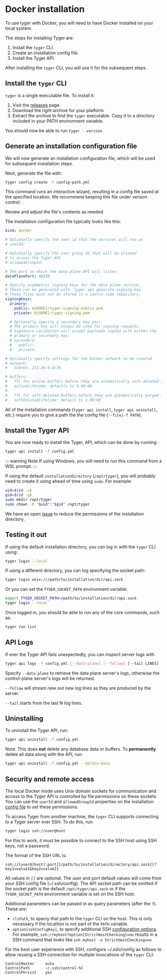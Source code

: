 # Docker installation

 To use tyger with Docker, you will need to have Docker installed on your local system.

 The steps for installing Tyger are:

1. Install the `tyger` CLI.
2. Create an installation config file.
5. Install the Tyger API.

After installing the `tyger` CLI, you will use it for the subsequent steps.

## Install the `tyger` CLI

`tyger` is a single executable file. To install it:

1. Visit the [releases](https://github.com/microsoft/tyger/releases) page.
2. Download the right archive for your platform.
3. Extract the archive to find the `tyger` executable. Copy it to a directory
   included in your PATH environment variable.

You should now be able to run `tyger --version`.

## Generate an installation configuration file

We will now generate an installation configuration file, which will be used for
subsequent installation steps.

Next, generate the file with:

```bash
tyger config create -f config-path.yml
```

This command runs an interactive wizard, resulting in a config file saved at the
specified location. We recommend keeping this file under version control.

Review and adjust the file's contents as needed.

The installation configuration file typically looks like this:

```yaml
kind: docker

# Optionally specify the user id that the services will run as
# userId:

# Optionally specify the user group ID that will be allowed
# to access the Tyger API
# allowedGroupId:

# The port on which the data plane API will listen
dataPlanePort: 46339

# Specify asymmetric signing keys for the data plane service.
# These can be generated with `tyger api generate-signing-key`
# These files must not be stored in a source code repository.
signingKeys:
  primary:
    public: ${HOME}/tyger-signing-public.pem
    private: ${HOME}/tyger-signing.pem

  # Optionally specify a secondary key pair.
  # The primary key will always be used for signing requests.
  # Signature validation will accept payloads signed with either the
  # primary or secondary key.
  # secondary:
  #   public:
  #   private:

# Optionally specify settings for the Docker network to be created
# network:
#   subnet: 172.20.0.0/16

# buffers:
#   TTL for active buffers before they are automatically soft-deleted (D.HH:MM:SS) (0 = never expire)
#   activeLifetime: defaults to 0.00:00
#
#   TTL for soft-deleted buffers before they are automatically purged forever (D.HH:MM:SS) (0 = purge immediately)
#   softDeletedLifetime: default to 1.00:00
```

All of the installation commands (`tyger api install`, `tyger api uninstall`,
etc.) require you to give a path the the config file (`--file|-f PATH`).


## Install the Tyger API

You are now ready to install the Tyger, API, which can be done by running:

```bash
tyger api install -f config.yml
```

::: warning Note
If using Windows, you will need to run this command from a WSL prompt.
:::

If using the default `installationDirectory` (`/opt/tyger`), you will probably
need to create it using ahead of time using `sudo`. For example:

```bash
uid=$(id -u)
gid=$(id -g)
sudo mkdir /opt/tyger
sudo chown -R "$uid":"$gid" /opt/tyger
```

We have an open [issue](https://github.com/microsoft/tyger/issues/146) to reduce the permissions of the installation directory.

## Testing it out

If using the default installation directory, you can log in with the `tyger` CLI using:

```bash
tyger login --local
```

If using a different directory, you can log specifying the socket path:

```bash
tyger login unix:///path/to/installation/dir/api.sock
```

Or you can set the `TYGER_SOCKET_PATH` environment variable:

```bash
export TYGER_SOCKET_PATH=/path/to/installation/dir/api.sock
tyger login --local
```

Once logged in, you should be able to run any of the core commands, such as:

```bash
tyger run list
```

## API Logs

If ever the Tyger API fails unexpectedly, you can inspect server logs with

```bash
tyger api logs -f config.yml [--data-plane] [--follow] [--tail LINES]
```

Specify `--data-plane` to retrieve the data plane server's logs, otherwise the
control-plane server's logs will be returned.

`--follow` will stream new out new log lines as they are produced by the server.

`--tail` starts from the last N log lines.

## Uninstalling

To uninstall the Tyger API, run:

```bash
tyger api uninstall -f config.yml
```

Note: This does **not** delete any database data or buffers. To **permanently**
delete all data along with the API, run:

```bash
tyger api uninstall -f config.yml --delete-data
```

## Security and remote access

The local Docker mode uses Unix domain sockets for communication and access to
the Tyger API is controlled by file permissions on these sockets. You can use
the `userId` and `allowedGroupId` properties on the installation [config
file](#generate-an-installation-configuration-file) to set these permissions.

To access Tyger from another machine, the `tyger` CLI supports connecting to a
Tyger server over SSH. To do this, run:

```bash
tyger login ssh://user@host
```

For this to work, it must be possible to connect to the SSH host using SSH keys,
not a password.

The format of the SSH URL is:

```
ssh://[user@]host[:port][/path/to/installation/directory/api.sock][?key1=value1&key2=value2]
```

All values in `[]` are optional. The user and port default values will come from
your SSH config file (~/.ssh/config). The API socket path can be omitted if the
socket path is the default `/opt/tyger/api.sock` or if the `TYGER_SOCKET_PATH`
environment variable is set on the SSH host.

Additional parameters can be passed in as query parameters (after the `?`).
These are:

 - `cliPath`, to speciy that path to the `tyger` CLI on the host. This is only
necessary if the localtion is not part of the `PATH` variable.
- `option[sshConfigKey]`, to specify additional SSH
[configuration options](https://www.man7.org/linux/man-pages/man5/ssh_config.5.html).
For example, `ssh://myhost?option[StrictHostChecking]=no` results in a SSH command
that looks like `ssh myhost -o StrictHostChecking=no`

For the best user experience with SSH, configure ~/.ssh/config as follows to
allow reusing a SSH connection for multiple invocations of the `tyger` CLI:

```
ControlMaster     auto
ControlPath       ~/.ssh/control-%C
ControlPersist    yes
```
